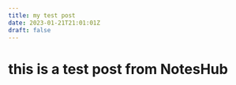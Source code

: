 ```yaml
---
title: my test post
date: 2023-01-21T21:01:01Z
draft: false
---
```

# this is a test post from NotesHub 